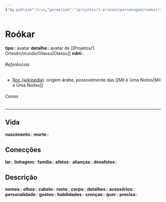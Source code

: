 ```yaml
---
{"dg-publish":true,"permalink":"/projetos/1-oriesen/personagem/rookar/"}
---
```



# Roókar
**tipo**:: avatar
**detalhe**:: avatar de [[Projetos/1. Oriesên/mundo/Olassu|Olassu]]
**mbti**:: 


###### Referências
- [Roc (wikipedia)](https://en.wikipedia.org/wiki/Roc_(mythology)): origem árabe, possivelmente das [[Mil e Uma Noites|Mil e Uma Noites]]


###### Cenas



---
## Vida
**nascimento**:: 
**morte**:: 


## Conecções
**lar**:: 
**linhagem**:: 
**família**:: 
**afetos**:: 
**alianças**:: 
**desafetos**:: 


## Descrição
**nomes**:: 
**olhos**:: 
**cabelo**:: 
**rosto**:: 
**corpo**:: 
**detalhes**:: 
**acessórios**:: 
**personalidade**:: 
**gostos**:: 
**habilidades**:: 
**crenças**:: 
**quer**:: 
**precisa**:: 